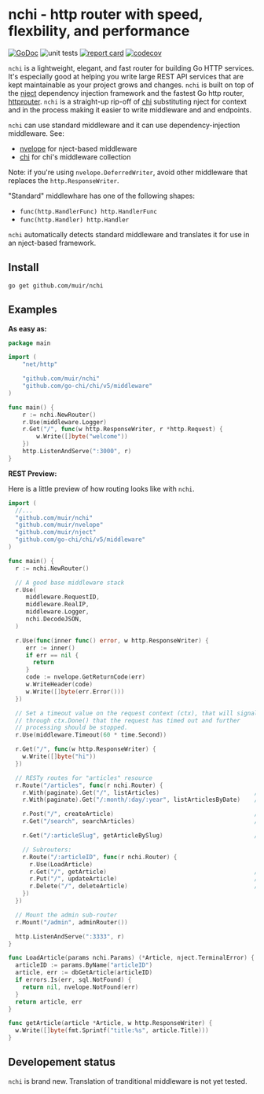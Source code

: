 # nchi - http router with speed, flexbility, and performance

[![GoDoc](https://godoc.org/github.com/muir/nchi?status.png)](https://pkg.go.dev/github.com/muir/nchi)
![unit tests](https://github.com/muir/nchi/actions/workflows/go.yml/badge.svg)
[![report card](https://goreportcard.com/badge/github.com/muir/nchi)](https://goreportcard.com/report/github.com/muir/nchi)
[![codecov](https://codecov.io/gh/muir/nchi/branch/main/graph/badge.svg)](https://codecov.io/gh/muir/nchi)

<!---
This readme is heavily based upon the README.md in https://github.com/go-chi/chi.
--->

`nchi` is a lightweight, elegant, and fast router for building Go HTTP services. It's
especially good at helping you write large REST API services that are kept maintainable as your
project grows and changes. `nchi` is built on top of the 
[nject](https://github.com/muir/nject) dependency injection framework and 
the fastest Go http router, [httprouter](https://github.com/julienschmidt/httprouter).
`nchi` is a straight-up rip-off of [chi](https://github.com/go-chi/chi)
substituting nject for context and in the process making it easier to write middleware and
and endpoints.

`nchi` can use standard middleware and it can use dependency-injection middleware.  See:

- [nvelope](https://github.com/muir/nvelope) for nject-based middleware
- [chi](https://pkg.go.dev/github.com/go-chi/chi/middleware) for chi's middleware collection

Note: if you're using `nvelope.DeferredWriter`, avoid other middleware that replaces
the `http.ResponseWriter`.

"Standard" middlewhare has one of the following shapes:

- `func(http.HandlerFunc) http.HandlerFunc`
- `func(http.Handler) http.Handler`

`nchi` automatically detects standard middleware and translates it for use in
an nject-based framework.

## Install

	go get github.com/muir/nchi

## Examples

**As easy as:**

```go
package main

import (
	"net/http"

	"github.com/muir/nchi"
	"github.com/go-chi/chi/v5/middleware"
)

func main() {
	r := nchi.NewRouter()
	r.Use(middleware.Logger)
	r.Get("/", func(w http.ResponseWriter, r *http.Request) {
		w.Write([]byte("welcome"))
	})
	http.ListenAndServe(":3000", r)
}
```

**REST Preview:**

Here is a little preview of how routing looks like with `nchi`. 

```go
import (
  //...
  "github.com/muir/nchi"
  "github.com/muir/nvelope"
  "github.com/muir/nject"
  "github.com/go-chi/chi/v5/middleware"
)

func main() {
  r := nchi.NewRouter()

  // A good base middleware stack
  r.Use(
     middleware.RequestID, 
     middleware.RealIP, 
     middleware.Logger,
     nchi.DecodeJSON,
  )

  r.Use(func(inner func() error, w http.ResponseWriter) {
     err := inner()
     if err == nil { 
       return
     }
     code := nvelope.GetReturnCode(err)
     w.WriteHeader(code)
     w.Write([]byte(err.Error()))
  })

  // Set a timeout value on the request context (ctx), that will signal
  // through ctx.Done() that the request has timed out and further
  // processing should be stopped.
  r.Use(middleware.Timeout(60 * time.Second))

  r.Get("/", func(w http.ResponseWriter) {
    w.Write([]byte("hi"))
  })

  // RESTy routes for "articles" resource
  r.Route("/articles", func(r nchi.Router) {
    r.With(paginate).Get("/", listArticles)                           // GET /articles
    r.With(paginate).Get("/:month/:day/:year", listArticlesByDate)    // GET /articles/01-16-2017

    r.Post("/", createArticle)                                        // POST /articles
    r.Get("/search", searchArticles)                                  // GET /articles/search

    r.Get("/:articleSlug", getArticleBySlug)                          // GET /articles/home-is-toronto

    // Subrouters:
    r.Route("/:articleID", func(r nchi.Router) {
      r.Use(LoadArticle)
      r.Get("/", getArticle)                                          // GET /articles/123
      r.Put("/", updateArticle)                                       // PUT /articles/123
      r.Delete("/", deleteArticle)                                    // DELETE /articles/123
    })
  })

  // Mount the admin sub-router
  r.Mount("/admin", adminRouter())

  http.ListenAndServe(":3333", r)
}

func LoadArticle(params nchi.Params) (*Article, nject.TerminalError) {
  articleID := params.ByName("articleID")
  article, err := dbGetArticle(articleID)
  if errors.Is(err, sql.NotFound) {
    return nil, nvelope.NotFound(err)
  }
  return article, err
}

func getArticle(article *Article, w http.ResponseWriter) {
  w.Write([]byte(fmt.Sprintf("title:%s", article.Title)))
}
```

## Developement status

`nchi` is brand new.  Translation of tranditional middleware is not yet tested.
